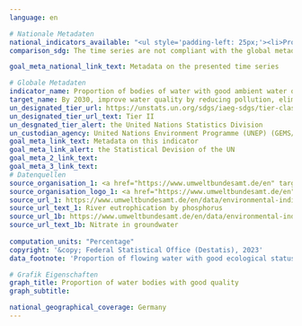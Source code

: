 ```yaml
---
language: en    

# Nationale Metadaten    
national_indicators_available: "<ul style='padding-left: 25px;'><li>Proportion of flowing water with good ecological status for total phosphorous</li> <li> Proportion of groundwater mesuring points below the threshold value for nitrate</li></ul>"    
comparison_sdg: The time series are not compliant with the global metadata, but provides additional information.    

goal_meta_national_link_text: Metadata on the presented time series    

# Globale Metadaten    
indicator_name: Proportion of bodies of water with good ambient water quality    
target_name: By 2030, improve water quality by reducing pollution, eliminating dumping and minimizing release of hazardous chemicals and materials, halving the proportion of untreated wastewater and substantially increasing recycling and safe reuse globally    
un_designated_tier_url: https://unstats.un.org/sdgs/iaeg-sdgs/tier-classification/    
un_designated_tier_url_text: Tier II    
un_desgnated_tier_alert: the United Nations Statistics Division    
un_custodian_agency: United Nations Environment Programme (UNEP) (GEMS/Water)    
goal_meta_link_text: Metadata on this indicator    
goal_meta_link_alert: the Statistical Devision of the UN    
goal_meta_2_link_text:     
goal_meta_3_link_text:         
# Datenquellen
source_organisation_1: <a href="https://www.umweltbundesamt.de/en" target="_blank"> German Environment Agency </a>
source_organisation_logo_1: <a href="https://www.umweltbundesamt.de/en" target="_blank"><img src="https://sdg-indikatoren.de/public/OrgImgEn/uba.png" alt="Logo uba" style="height:60px; width:148px"/></a>
source_url_1: https://www.umweltbundesamt.de/en/data/environmental-indicators/indicator-river-eutrophication-phosphorus
source_url_text_1: River eutrophication by phosphorus
source_url_1b: https://www.umweltbundesamt.de/en/data/environmental-indicators/indicator-nitrate-in-groundwater
source_url_text_1b: Nitrate in groundwater
    
computation_units: "Percentage"    
copyright: '&copy; Federal Statistical Office (Destatis), 2023'    
data_footnote: 'Proportion of flowing water with good ecological status for total phosphorous: 2010 to 2020 revised data.'    

# Grafik Eigenschaften    
graph_title: Proportion of water bodies with good quality
graph_subtitle:     

national_geographical_coverage: Germany    
---
```


<span></span>